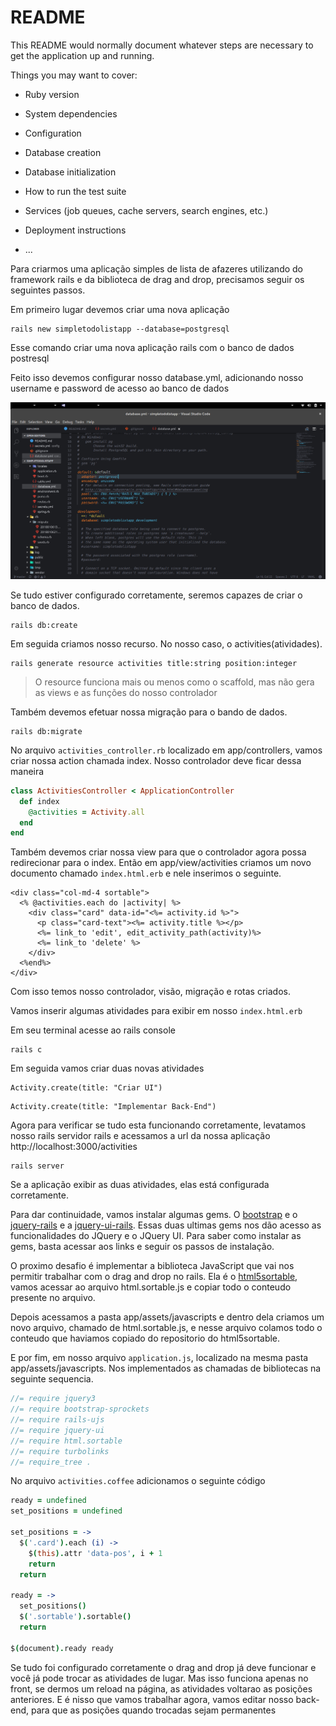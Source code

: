 # README

This README would normally document whatever steps are necessary to get the
application up and running.

Things you may want to cover:

* Ruby version

* System dependencies

* Configuration

* Database creation

* Database initialization

* How to run the test suite

* Services (job queues, cache servers, search engines, etc.)

* Deployment instructions

* ...



Para criarmos uma aplicação simples de lista de afazeres utilizando do framework rails e da biblioteca de drag and drop, precisamos seguir os seguintes passos.


Em primeiro lugar devemos criar uma nova aplicação

```
rails new simpletodolistapp --database=postgresql
```

Esse comando criar uma nova aplicação rails com o banco de dados postresql

Feito isso devemos configurar nosso database.yml, adicionando nosso username e password de acesso ao banco de dados

![username and password](/docs/usernamedb.png "Username e Password")

Se tudo estiver configurado corretamente, seremos capazes de criar o banco de dados.

```
rails db:create
```

Em seguida criamos nosso recurso. No nosso caso, o activities(atividades).

```
rails generate resource activities title:string position:integer
```

> O resource funciona mais ou menos como o scaffold, mas não gera as views e as funções do nosso controlador

Também devemos efetuar nossa migração para o bando de dados.

```
rails db:migrate
```


No arquivo `activities_controller.rb` localizado em app/controllers, vamos criar nossa action chamada index. Nosso controlador deve ficar dessa maneira

```ruby
class ActivitiesController < ApplicationController
  def index
    @activities = Activity.all
  end
end
```

Também devemos criar nossa view para que o controlador agora possa redirecionar para o index. Então em app/view/activities criamos um novo documento chamado `index.html.erb` e nele inserimos o seguinte.

```erb
<div class="col-md-4 sortable">
  <% @activities.each do |activity| %>
    <div class="card" data-id="<%= activity.id %>">
      <p class="card-text"><%= activity.title %></p>
      <%= link_to 'edit', edit_activity_path(activity)%>
      <%= link_to 'delete' %>
    </div>
  <%end%>
</div>
```

Com isso temos nosso controlador, visão, migração e rotas criados.

Vamos inserir algumas atividades para exibir em nosso `index.html.erb` 

Em seu terminal acesse ao rails console
```
rails c
```

Em seguida vamos criar duas novas atividades

```
Activity.create(title: "Criar UI")
```

```
Activity.create(title: "Implementar Back-End")
```

Agora para verificar se tudo esta funcionando corretamente, levatamos nosso rails servidor rails e acessamos a url da nossa aplicação http://localhost:3000/activities

```
rails server
```
Se a aplicação exibir as duas atividades, elas está configurada corretamente.

Para dar continuidade, vamos instalar algumas gems. O [bootstrap](https://github.com/twbs/bootstrap-rubygem) e o [jquery-rails](https://github.com/rails/jquery-rails) e a [jquery-ui-rails](https://github.com/jquery-ui-rails/jquery-ui-rails). Essas duas ultimas gems nos dão acesso as funcionalidades do JQuery e o JQuery UI. Para saber como instalar as gems, basta acessar aos links e seguir os passos de instalação.

O proximo desafio é implementar a biblioteca JavaScript que vai nos permitir trabalhar com o drag and drop no rails. Ela é o [html5sortable](https://github.com/lukasoppermann/html5sortable/tree/master/dist), vamos acessar ao arquivo html.sortable.js e copiar todo o conteudo presente no arquivo.

Depois acessamos a pasta app/assets/javascripts e dentro dela criamos um novo arquivo, chamado de html.sortable.js, e nesse arquivo colamos todo o conteudo que haviamos copiado do repositorio do html5sortable.

E por fim, em nosso arquivo `application.js`, localizado na mesma pasta app/assets/javascripts. Nos implementados as chamadas de bibliotecas na seguinte sequencia.

```JavaScript
//= require jquery3
//= require bootstrap-sprockets
//= require rails-ujs
//= require jquery-ui
//= require html.sortable
//= require turbolinks
//= require_tree .
```
No arquivo `activities.coffee` adicionamos o seguinte código

```coffeescript
ready = undefined
set_positions = undefined

set_positions = -> 
  $('.card').each (i) ->
    $(this).attr 'data-pos', i + 1
    return
  return

ready = ->
  set_positions()
  $('.sortable').sortable()
  return

$(document).ready ready
```

Se tudo foi configurado corretamente o drag and drop já deve funcionar e você já pode trocar as atividades de lugar. Mas isso funciona apenas no front, se dermos um reload na página, as atividades voltarao as posições anteriores. E é nisso que vamos trabalhar agora, vamos editar nosso back-end, para que as posições quando trocadas sejam permanentes